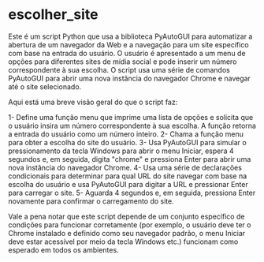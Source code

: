 # escolher_site

Este é um script Python que usa a biblioteca PyAutoGUI para automatizar a abertura de um navegador da Web e a navegação para um site específico com base na entrada do usuário. 
O usuário é apresentado a um menu de opções para diferentes sites de mídia social e pode inserir um número correspondente à sua escolha. O script usa uma série de comandos PyAutoGUI para abrir uma nova instância do navegador Chrome e navegar até o site selecionado.

Aqui está uma breve visão geral do que o script faz:

1- Define uma função menu que imprime uma lista de opções e solicita que o usuário insira um número correspondente à sua escolha. A função retorna a entrada do usuário como um número inteiro.
2- Chama a função menu para obter a escolha do site do usuário.
3- Usa PyAutoGUI para simular o pressionamento da tecla Windows para abrir o menu Iniciar, espera 4 segundos e, em seguida, digita "chrome" e pressiona Enter para abrir uma nova instância do navegador Chrome.
4- Usa uma série de declarações condicionais para determinar para qual URL do site navegar com base na escolha do usuário e usa PyAutoGUI para digitar a URL e pressionar Enter para carregar o site.
5- Aguarda 4 segundos e, em seguida, pressiona Enter novamente para confirmar o carregamento do site.

Vale a pena notar que este script depende de um conjunto específico de condições para funcionar corretamente (por exemplo, o usuário deve ter o Chrome instalado e definido como seu navegador padrão, o menu Iniciar deve estar acessível por meio da tecla Windows etc.) funcionam como esperado em todos os ambientes.



